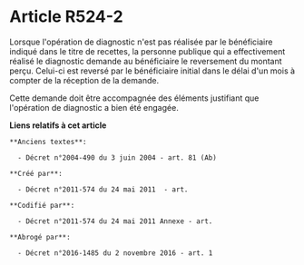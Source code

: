 # Article R524-2

Lorsque l'opération de diagnostic n'est pas réalisée par le bénéficiaire indiqué dans le titre de recettes, la personne
publique qui a effectivement réalisé le diagnostic demande au bénéficiaire le reversement du montant perçu. Celui-ci est
reversé par le bénéficiaire initial dans le délai d'un mois à compter de la réception de la demande.

Cette demande doit être accompagnée des éléments justifiant que l'opération de diagnostic a bien été engagée.

**Liens relatifs à cet article**

	**Anciens textes**:

	  - Décret n°2004-490 du 3 juin 2004 - art. 81 (Ab)

	**Créé par**:

	  - Décret n°2011-574 du 24 mai 2011  - art.

	**Codifié par**:

	  - Décret n°2011-574 du 24 mai 2011 Annexe - art.

	**Abrogé par**:

	  - Décret n°2016-1485 du 2 novembre 2016 - art. 1
